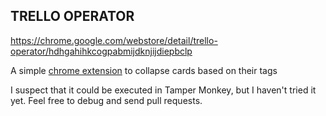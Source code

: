 TRELLO OPERATOR
---------------

https://chrome.google.com/webstore/detail/trello-operator/hdhgahihkcogpabmijdknjijdiepbclp

A simple [chrome
extension](https://chrome.google.com/webstore/detail/trello-operator/hdhgahihkcogpabmijdknjijdiepbclp)
to collapse cards based on their tags

I suspect that it could be executed in Tamper Monkey, but I haven't tried it
yet. Feel free to debug and send pull requests.
